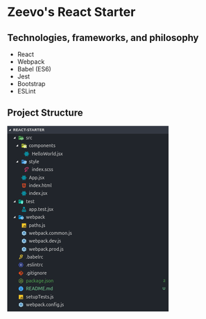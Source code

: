 Zeevo's React Starter
=====================


## Technologies, frameworks, and philosophy

* React
* Webpack
* Babel (ES6)
* Jest
* Bootstrap
* ESLint

## Project Structure

![img][project_structure]


[project_structure]: resources/project_structure.png